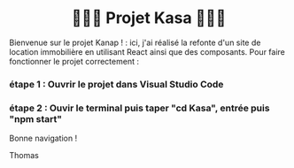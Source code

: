 <div align = "center">
  <h1> 🛌🛌🛌 Projet Kasa 🛌🛌🛌 </h1>
</div>

Bienvenue sur le projet Kanap ! : ici, j'ai réalisé la refonte d'un site de location immobilière en utilisant React ainsi que des composants.
Pour faire fonctionner le projet correctement :

### étape 1 : Ouvrir le projet dans Visual Studio Code
### étape 2 : Ouvir le terminal puis taper "cd Kasa", entrée puis "npm start"

Bonne navigation !

Thomas
